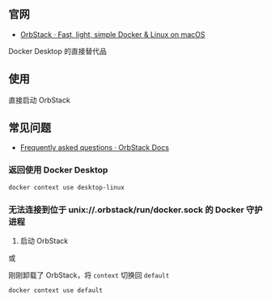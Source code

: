 ## 官网

- [OrbStack · Fast, light, simple Docker & Linux on macOS](https://orbstack.dev/)

Docker Desktop 的直接替代品

## 使用

直接启动 OrbStack

## 常见问题

- [Frequently asked questions · OrbStack Docs](https://docs.orbstack.dev/faq#diff-docker)

### 返回使用 Docker Desktop

```bash
docker context use desktop-linux
```

### 无法连接到位于 unix://.orbstack/run/docker.sock 的 Docker 守护进程

1. 启动 OrbStack

或

刚刚卸载了 OrbStack，将 `context` 切换回 `default`

```
docker context use default
``` 